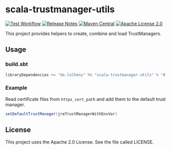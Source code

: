 # scala-trustmanager-utils

[![Test Workflow](https://github.com/LolHens/scala-trustmanager-utils/workflows/test/badge.svg)](https://github.com/LolHens/scala-trustmanager-utils/actions?query=workflow%3Atest)
[![Release Notes](https://img.shields.io/github/release/LolHens/scala-trustmanager-utils.svg?maxAge=3600)](https://github.com/LolHens/scala-trustmanager-utils/releases/latest)
[![Maven Central](https://img.shields.io/maven-central/v/de.lolhens/scala-trustmanager-utils_2.13)](https://search.maven.org/artifact/de.lolhens/scala-trustmanager-utils_2.13)
[![Apache License 2.0](https://img.shields.io/github/license/LolHens/scala-trustmanager-utils.svg?maxAge=3600)](https://www.apache.org/licenses/LICENSE-2.0)

This project provides helpers to create, combine and load TrustManagers.

## Usage

### build.sbt

```sbt
libraryDependencies += "de.lolhens" %% "scala-trustmanager-utils" % "0.3.1"
```

### Example

Read certificate files from `https_cert_path` and add them to the default trust manager.

```scala
setDefaultTrustManager(jreTrustManagerWithEnvVar)
```

## License

This project uses the Apache 2.0 License. See the file called LICENSE.
